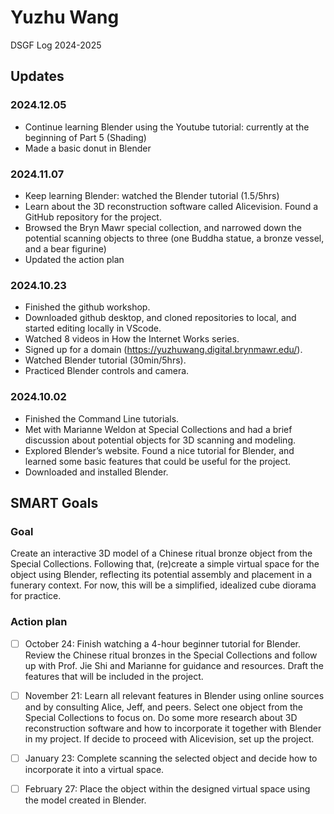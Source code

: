 # Yuzhu Wang

DSGF Log 2024-2025

## Updates
### 2024.12.05
- Continue learning Blender using the Youtube tutorial: currently at the beginning of Part 5 (Shading)
- Made a basic donut in Blender

### 2024.11.07
- Keep learning Blender: watched the Blender tutorial (1.5/5hrs)
- Learn about the 3D reconstruction software called Alicevision. Found a GitHub repository for the project.
- Browsed the Bryn Mawr special collection, and narrowed down the potential scanning objects to three (one Buddha statue, a bronze vessel, and a bear figurine)
- Updated the action plan

### 2024.10.23
- Finished the github workshop.
- Downloaded github desktop, and cloned repositories to local, and started editing locally in VScode.
- Watched 8 videos in How the Internet Works series.
- Signed up for a domain (https://yuzhuwang.digital.brynmawr.edu/).
- Watched Blender tutorial (30min/5hrs).
- Practiced Blender controls and camera.

### 2024.10.02 

- Finished the Command Line tutorials.
- Met with Marianne Weldon at Special Collections and had a brief discussion about potential objects for 3D scanning and modeling.
- Explored Blender’s website. Found a nice tutorial for Blender, and learned some basic features that could be useful for the project.
- Downloaded and installed Blender.

## SMART Goals

### Goal

Create an interactive 3D model of a Chinese ritual bronze object from the Special Collections. 
Following that, (re)create a simple virtual space for the object using Blender, reflecting its potential assembly and placement in a funerary context. 
For now, this will be a simplified, idealized cube diorama for practice.

### Action plan

- [ ] October 24: Finish watching a 4-hour beginner tutorial for Blender. 
Review the Chinese ritual bronzes in the Special Collections and follow up with Prof. Jie Shi and Marianne for guidance and resources. 
Draft the features that will be included in the project.

- [ ] November 21: Learn all relevant features in Blender using online sources and by consulting Alice, Jeff, and peers.
Select one object from the Special Collections to focus on. 
Do some more research about 3D reconstruction software and how to incorporate it together with Blender in my project.
If decide to proceed with Alicevision, set up the project.

- [ ] January 23: Complete scanning the selected object and decide how to incorporate it into a virtual space.

- [ ] February 27: Place the object within the designed virtual space using the model created in Blender.

